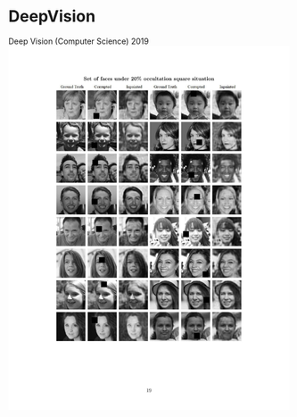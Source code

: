 # DeepVision
Deep Vision (Computer Science) 2019
![picture](https://github.com/fedmag/DeepVision/blob/master/Images/example-1.png)
